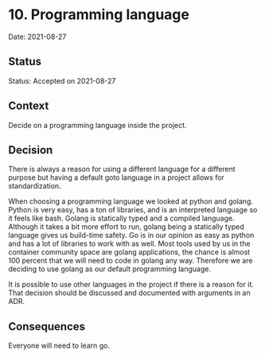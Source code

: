 # 10. Programming language

Date: 2021-08-27

## Status

Status: Accepted on 2021-08-27

## Context

Decide on a programming language inside the project.

## Decision

There is always a reason for using a different language for a different purpose but having a default goto language in a project allows for standardization.

When choosing a programming language we looked at python and golang. Python is very easy, has a ton of libraries, and is an interpreted language so it feels like bash. Golang is statically typed and a compiled language. Although it takes a bit more effort to run, golang being a statically typed language gives us build-time safety. Go is in our opinion as easy as python and has a lot of libraries to work with as well.
Most tools used by us in the container community space are golang applications, the chance is almost 100 percent that we will need to code in golang any way. Therefore we are deciding to use golang as our default programming language.

It is possible to use other languages in the project if there is a reason for it. That decision should be discussed and documented with arguments in an ADR.

## Consequences

Everyone will need to learn go.
